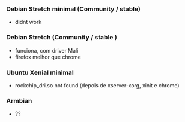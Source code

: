
### Debian Stretch minimal (Community / stable)
- didnt work

### Debian Stretch (Community / stable )
- funciona, com driver Mali
- firefox melhor que chrome

### Ubuntu Xenial minimal
- rockchip_dri.so not found (depois de xserver-xorg, xinit e chrome)

### Armbian
- ??

